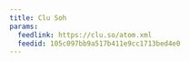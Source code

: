 ```yaml
---
title: Clu Soh
params:
  feedlink: https://clu.so/atom.xml
  feedid: 105c097bb9a517b411e9cc1713bed4e0
---
```

